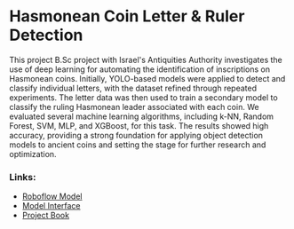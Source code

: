 # Hasmonean Coin Letter & Ruler Detection
This project B.Sc project with Israel's Antiquities Authority investigates the use of deep learning for automating the identification of inscriptions on Hasmonean coins. Initially, YOLO-based models were applied to detect and classify individual letters, with the dataset refined through repeated experiments. The letter data was then used to train a secondary model to classify the ruling Hasmonean leader associated with each coin. We evaluated several machine learning algorithms, including k-NN, Random Forest, SVM, MLP, and XGBoost, for this task. The results showed high accuracy, providing a strong foundation for applying object detection models to ancient coins and setting the stage for further research and optimization.

### Links:
- [Roboflow Model](https://app.roboflow.com/hasmoneancoinsletterdetection/hasmonean_coins_letter_detection)
- [Model Interface](https://hasmonean.streamlit.app)
- [Project Book](https://github.com/BarakFinkel/HasmoneanCoinLetterDetection/blob/main/Hasmonean_Coin_Classification_Project_Book.pdf)
